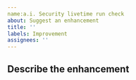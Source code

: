 ```yaml
---
name:a.i. Security livetime run check
about: Suggest an enhancement
title: ''
labels: Improvement
assignees: ''
---
```


## Describe the enhancement

<!--

Please let us know what enhancement you'd like to see made to Linguist. The more
detail you provide, the better.

-->

